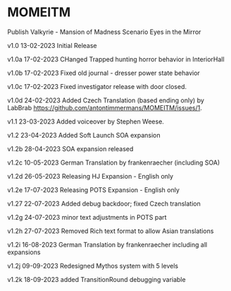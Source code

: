 # MOMEITM
 Publish Valkyrie - Mansion of Madness Scenario Eyes in the Mirror

v1.0 13-02-2023 Initial Release

v1.0a 17-02-2023 CHanged Trapped hunting horror behavior in InteriorHall

v1.0b 17-02-2023 Fixed old journal - dresser power state behavior

v1.0c 17-02-2023 Fixed investigator release with door closed.

v1.0d 24-02-2023 Added Czech Translation (based ending only) by LabBrab https://github.com/antontimmermans/MOMEITM/issues/1.

v1.1 23-03-2023 Added voiceover by Stephen Weese.

v1.2 23-04-2023 Added Soft Launch SOA expansion

v1.2b 28-04-2023 SOA expansion released

v1.2c 10-05-2023 German Translation by frankenraecher (including SOA)

v1.2d 26-05-2023 Releasing HJ Expansion - English only

v1.2e 17-07-2023 Releasing POTS Expansion - English only

v1.27 22-07-2023 Added debug backdoor; fixed Czech translation

v1.2g 24-07-2023 minor text adjustments in POTS part

v1.2h 27-07-2023 Removed Rich text format to allow Asian translations

v1.2i 16-08-2023 German Translation by frankenraecher including all expansions

v1.2j 09-09-2023 Redesigned Mythos system with 5 levels

v1.2k 18-09-2023 added TransitionRound debugging variable